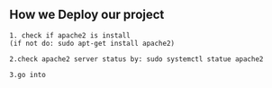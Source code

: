## How we Deploy our project

```
1. check if apache2 is install
(if not do: sudo apt-get install apache2)

2.check apache2 server status by: sudo systemctl statue apache2 

3.go into 
